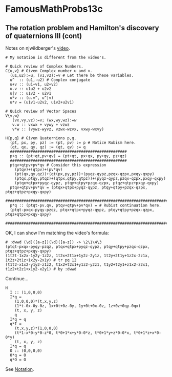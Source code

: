 # FamousMathProbs13c
## The rotation problem and Hamilton's discovery of quaternions III (cont)

Notes on njwildberger's [video](http://www.youtube.com/watch?v=g22jAtg3QAk).

    # My notation is different from the video's.

    # Quick review of Complex Numbers.
    C{u,v} # Given Complex number u and v.
      (u1,u2):=u, (v1,v2):=v # Let there be these variables.
      u^  :: (u1,-u2) # Complex conjugate
      u+v :: (u1+v1, u2+v2)
      u.v :: u1u2 + u2v2
      u|v :: u1v2 - u2v1
      u*v :: (u.v^, u^|v)
      u*v = (u1v1-u2v2, u1v2+u2v1)

    # Quick review of Vector Spaces
    V{v,w}
       (vx,vy,vz):=v; (wx,wy,wz):=w
       v.w :: vxwx + vywy + vzwz
       v*w :: (vywz-wyvz, vzwx-wzvx, vxwy-wxvy)

    H{p,q} # Given Quaternions p,q.
      (pt, px, py, pz) := (pt, pv) := p # Notice Rubism here.
      (qt, qx, qy, qz) := (qt, qv) := q
      ###################################################
      p+q :: (pt+qt,pv+qv) = (pt+qt, px+qx, py+qy, pz+qz)
      ###################################################
      ptqv+qtpv+pv*qv # Consider this expression
        (ptqv)+(qtpv)+(pv*qv)
        (pt(qx,qy,qz))+(qt(px,py,pz))+(pyqz-qypz,pzqx-qzpx,pxqy-qxpy)
        (ptqx,ptqy,ptqz)+(qtpx,qtpy,qtpz))+(pyqz-qypz,pzqx-qzpx,pxqy-qxpy)
        (ptqx+qtpx+pyqz-qypz, ptqy+qtpy+pzqx-qzpx, ptqz+qtpz+pxqy-qxpy)
      ptqv+qtpv+pv*qv = (ptqx+qtpx+pyqz-qypz, ptqy+qtpy+pzqx-qzpx, ptqz+qtpz+pxqy-qxpy)
      ####################################################################################
      p*q :: (ptqt-pv.qv, ptqv+qtpv+pv*qv) = # Rubist continuation here.
      (ptqt-pxqx-pyqy-pzqz, ptqx+qtpx+pyqz-qypz, ptqy+qtpy+pzqx-qzpx, ptqz+qtpz+pxqy-qxpy)
      ####################################################################################

OK, I can show I'm matching the video's formula:

    # :dwwd (\d)([a-z])(\d)([a-z]) -> \2\1\4\3
    (ptqt-pxqx-pyqy-pzqz, ptqx+qtpx+pyqz-qypz, ptqy+qtpy+pzqx-qzpx, ptqz+qtpz+pxqy-qxpy)
    (1t2t-1x2x-1y2y-1z2z, 1t2x+2t1x+1y2z-2y1z, 1t2y+2t1y+1z2x-2z1x, 1t2z+2t1z+1x2y-2x1y) # tr pq 12
    (t1t2-x1x2-y1y2-z1z2, t1x2+t2x1+y1z2-y2z1, t1y2+t2y1+z1x2-z2x1, t1z2+t2z1+x1y2-x2y1) # by :dwwd

Continue...

    H
      I :: (1,0,0,0)
      I*q =
        (1,0,0,0)*(t,x,y,z)
        (1*t-0x-0y-0z, 1x+0t+0z-0y, 1y+0t+0x-0z, 1z+0z+0qy-0qx)
        (t, x, y, z)
        q
      I*q = q
      q*I =
        (t,x,y,z)*(1,0,0,0)
        (t*1-x*0-y*0-z*0, t*0+1*x+y*0-0*z, t*0+1*y+z*0-0*x, t*0+1*z+x*0-0*y)
        (t, x, y, z)
      I*q = q
      O :: (0,0,0,0)
      O*q = O
      q*O = O

See [Notation](../Notation.md).

